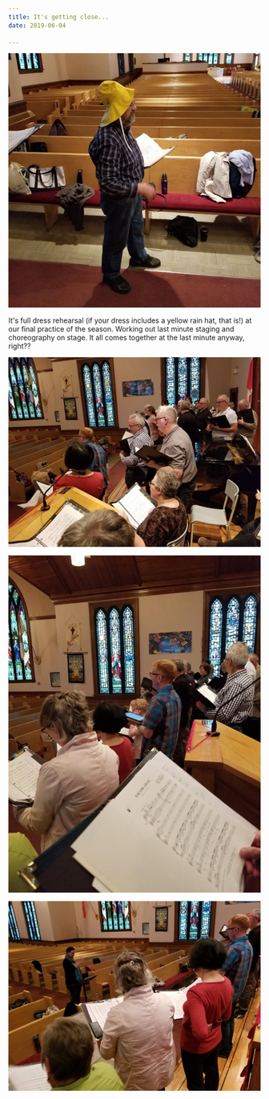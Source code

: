 ```yaml
---
title: It's getting close...
date: 2019-06-04

---
```

![](../images/20190604_193607.jpg "Ken in his yellow rain hat to perform his role in one of our songs")

It's full dress rehearsal (if your dress includes a yellow rain hat, that is!) at our final practice of the season. Working out last minute staging and choreography on stage. It all comes together at the last minute anyway, right??

![](../images/20190604_193643.jpg "Various shots taken from the middle of the choir during rehearsal on the stage")

![](../images/20190604_191811.jpg "Various shots taken from the middle of the choir during rehearsal on the stage")

![](../images/20190604_200818.jpg "Various shots taken from the middle of the choir during rehearsal on the stage")
